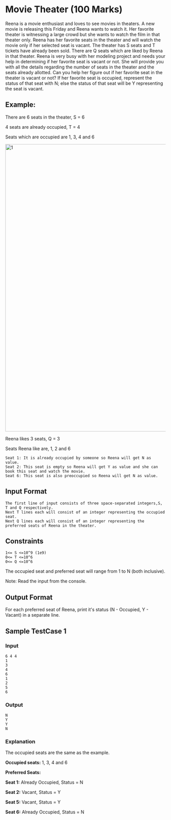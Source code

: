 # Movie Theater (100 Marks)
Reena is a movie enthusiast and loves to see movies in theaters. A new movie is releasing this Friday and Reena wants to watch it. Her favorite theater is witnessing a large crowd but she wants to watch the film in that theater only. Reena has her favorite seats in the theater and will watch the movie only if her selected seat is vacant.
The theater has S seats and T tickets have already been sold. There are Q seats which are liked by Reena in that theater. Reena is very busy with her modeling project and needs your help in determining if her favorite seat is vacant or not. She will provide you with all the details regarding the number of seats in the theater and the seats already allotted. Can you help her figure out if her favorite seat in the theater is vacant or not? If her favorite seat is occupied, represent the status of that seat with N; else the status of that seat will be Y representing the seat is vacant.

## Example:
There are 6 seats in the theater, S = 6

4 seats are already occupied, T = 4

Seats which are occupied are 1, 3, 4 and 6

<img width="900" alt="1" src="https://user-images.githubusercontent.com/11571484/180463980-ccebfe34-b505-440f-ac41-d99f66d3d598.png">


Reena likes 3 seats, Q = 3 

Seats Reena like are, 1, 2 and 6

```
Seat 1: It is already occupied by someone so Reena will get N as value.
Seat 2: This seat is empty so Reena will get Y as value and she can book this seat and watch the movie.
Seat 6: This seat is also preoccupied so Reena will get N as value.
```


## Input Format
```
The first line of input consists of three space-separated integers,S, T and Q respectively.
Next T lines each will consist of an integer representing the occupied seat.
Next Q lines each will consist of an integer representing the preferred seats of Reena in the theater.
```


## Constraints
```
1<= S <=10^9 (1e9)
0<= T <=10^6
0<= Q <=10^6
```

The occupied seat and preferred seat will range from 1 to N (both inclusive).


Note: Read the input from the console.



## Output Format
For each preferred seat of Reena, print it's status (N - Occupied, Y - Vacant) in a separate line.


## Sample TestCase 1
### Input
```
6 4 4
1
3
4
6
1
2
5
6
```

### Output
```
N
Y
Y
N
```

### Explanation
The occupied seats are the same as the example.

**Occupied seats:** 1, 3, 4 and 6

**Preferred Seats:**

**Seat 1:** Already Occupied, Status = N

**Seat 2:** Vacant, Status = Y

**Seat 5:** Vacant, Status = Y

**Seat 6:** Already Occupied, Status = N
